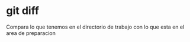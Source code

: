 # git diff
Compara lo que tenemos en el directorio de trabajo con lo que esta en el area de preparacion

